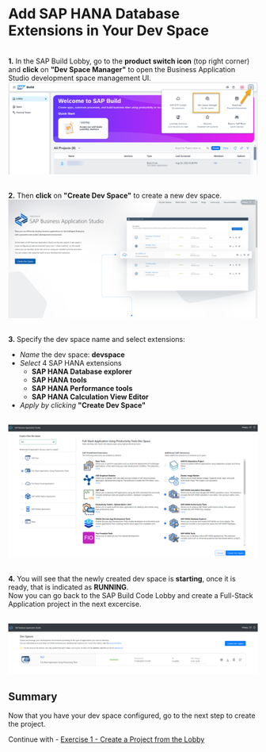 # Add SAP HANA Database Extensions in Your Dev Space

<br>__1.__ In the SAP Build Lobby, go to the __product switch icon__ (top right corner) and __click__ on __"Dev Space Manager"__ to open the Business Application Studio development space management UI.
<br>![](/exercises/ex0/images/devspace.png)

<br>__2.__ Then __click__ on __"Create Dev Space"__ to create a new dev space.
<br>![](/exercises/ex0/images/createdev.png)

<br>__3.__ Specify the dev space name and select extensions:
- _Name_ the dev space: __devspace__
- _Select_ 4 SAP HANA extensions
  - __SAP HANA Database explorer__ 
  - __SAP HANA tools__
  - __SAP HANA Performance tools__
  - __SAP HANA Calculation View Editor__
- _Apply by clicking_ __"Create Dev Space"__

<br>![](/exercises/ex0/images/addext.png)

<br>__4.__ You will see that the newly created dev space is __starting__, once it is ready, that is indicated as __RUNNING__.  
Now you can go back to the SAP Build Code Lobby and create a Full-Stack Application project in the next excercise.

<br>![](/exercises/ex0/images/devstart.png)

## Summary

Now that you have your dev space configured, go to the next step to create the project.

Continue with - [Exercise 1 - Create a Project from the Lobby](../ex1/README.md)




